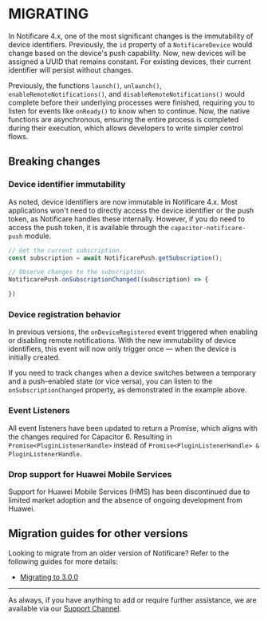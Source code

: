 # MIGRATING

In Notificare 4.x, one of the most significant changes is the immutability of device identifiers. Previously, the `id` property of a `NotificareDevice` would change based on the device's push capability. Now, new devices will be assigned a UUID that remains constant. For existing devices, their current identifier will persist without changes.

Previously, the functions `launch()`, `unlaunch()`, `enableRemoteNotifications()`, and `disableRemoteNotifications()` would complete before their underlying processes were finished, requiring you to listen for events like `onReady()` to know when to continue. Now, the native functions are asynchronous, ensuring the entire process is completed during their execution, which allows developers to write simpler control flows.

## Breaking changes

### Device identifier immutability

As noted, device identifiers are now immutable in Notificare 4.x. Most applications won't need to directly access the device identifier or the push token, as Notificare handles these internally. However, if you do need to access the push token, it is available through the `capacitor-notificare-push` module.

```javascript
// Get the current subscription.
const subscription = await NotificarePush.getSubscription();

// Observe changes to the subscription.
NotificarePush.onSubscriptionChanged((subscription) => {

})
```

### Device registration behavior

In previous versions, the `onDeviceRegistered` event triggered when enabling or disabling remote notifications. With the new immutability of device identifiers, this event will now only trigger once — when the device is initially created.

If you need to track changes when a device switches between a temporary and a push-enabled state (or vice versa), you can listen to the `onSubscriptionChanged` property, as demonstrated in the example above.

### Event Listeners

All event listeners have been updated to return a Promise, which aligns with the changes required for Capacitor 6. Resulting in `Promise<PluginListenerHandle>` instead of `Promise<PluginListenerHandle> & PluginListenerHandle`.

### Drop support for Huawei Mobile Services

Support for Huawei Mobile Services (HMS) has been discontinued due to limited market adoption and the absence of ongoing development from Huawei.

## Migration guides for other versions

Looking to migrate from an older version of Notificare? Refer to the following guides for more details:

- [Migrating to 3.0.0](./MIGRATION-3.0.md)

---

As always, if you have anything to add or require further assistance, we are available via our [Support Channel](mailto:support@notifica.re).
